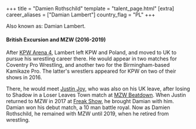 +++
title = "Damien Rothschild"
template = "talent_page.html"
[extra]
career_aliases = ["Damian Lambert"]
country_flag = "PL"
+++

Also known as: Damian Lambert.

#### British Excursion and MZW (2016-2019)

After [KPW Arena 4](@/e/kpw/2016-11-26-kpw-arena-4-nowy-rozdzial.md), Lambert left KPW and Poland, and moved to UK to pursue his wrestling career there.
He would appear in two matches for Coventry Pro Wrestling, and another two for the Birmingham-based Kamikaze Pro. The latter's wrestlers appeared for KPW on two of their shows in 2016.

There, he would meet [Justin Joy](@/w/justin-joy.md), who was also on his UK leave, after losing to Shadow in a Loser Leaves Town match at [MZW Beatdown](@/e/mzw/2016-05-14-mzw-beatdown.md).
When Justin returned to MZW in 2017 at [Freak Show](@/e/mzw/2017-12-02-mzw-freak-show.md), he brought Damian with him. Damian won his debut match, a 10 man battle royal. Now as Damien Rothschild, he remained with MZW until 2019, when he retired from wrestling.
